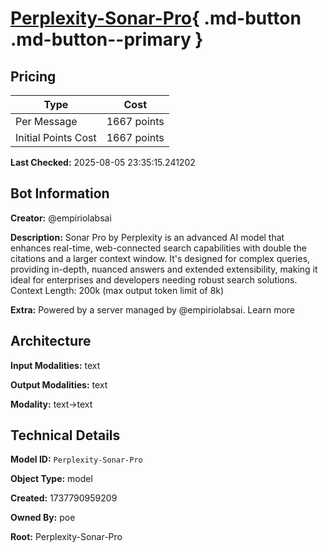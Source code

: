 # [Perplexity-Sonar-Pro](https://poe.com/Perplexity-Sonar-Pro){ .md-button .md-button--primary }

## Pricing

| Type | Cost |
|------|------|
| Per Message | 1667 points |
| Initial Points Cost | 1667 points |

**Last Checked:** 2025-08-05 23:35:15.241202


## Bot Information

**Creator:** @empiriolabsai

**Description:** Sonar Pro by Perplexity is an advanced AI model that enhances real-time, web-connected search capabilities with double the citations and a larger context window. It's designed for complex queries, providing in-depth, nuanced answers and extended extensibility, making it ideal for enterprises and developers needing robust search solutions. Context Length: 200k (max output token limit of 8k)

**Extra:** Powered by a server managed by @empiriolabsai. Learn more


## Architecture

**Input Modalities:** text

**Output Modalities:** text

**Modality:** text->text


## Technical Details

**Model ID:** `Perplexity-Sonar-Pro`

**Object Type:** model

**Created:** 1737790959209

**Owned By:** poe

**Root:** Perplexity-Sonar-Pro
